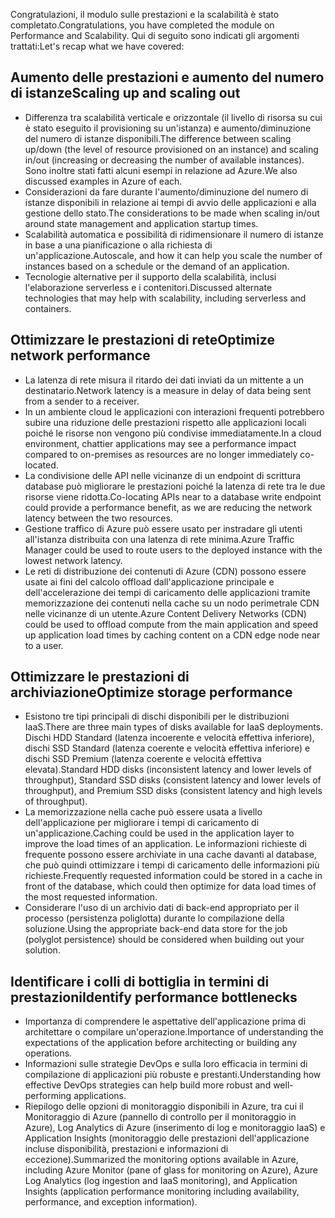 <span data-ttu-id="e77af-101">Congratulazioni, il modulo sulle prestazioni e la scalabilità è stato completato.</span><span class="sxs-lookup"><span data-stu-id="e77af-101">Congratulations, you have completed the module on Performance and Scalability.</span></span> <span data-ttu-id="e77af-102">Qui di seguito sono indicati gli argomenti trattati:</span><span class="sxs-lookup"><span data-stu-id="e77af-102">Let's recap what we have covered:</span></span>

## <a name="scaling-up-and-scaling-out"></a><span data-ttu-id="e77af-103">Aumento delle prestazioni e aumento del numero di istanze</span><span class="sxs-lookup"><span data-stu-id="e77af-103">Scaling up and scaling out</span></span>

- <span data-ttu-id="e77af-104">Differenza tra scalabilità verticale e orizzontale (il livello di risorsa su cui è stato eseguito il provisioning su un'istanza) e aumento/diminuzione del numero di istanze disponibili.</span><span class="sxs-lookup"><span data-stu-id="e77af-104">The difference between scaling up/down (the level of resource provisioned on an instance) and scaling in/out (increasing or decreasing the number of available instances).</span></span> <span data-ttu-id="e77af-105">Sono inoltre stati fatti alcuni esempi in relazione ad Azure.</span><span class="sxs-lookup"><span data-stu-id="e77af-105">We also discussed examples in Azure of each.</span></span>
- <span data-ttu-id="e77af-106">Considerazioni da fare durante l'aumento/diminuzione del numero di istanze disponibili in relazione ai tempi di avvio delle applicazioni e alla gestione dello stato.</span><span class="sxs-lookup"><span data-stu-id="e77af-106">The considerations to be made when scaling in/out around state management and application startup times.</span></span>
- <span data-ttu-id="e77af-107">Scalabilità automatica e possibilità di ridimensionare il numero di istanze in base a una pianificazione o alla richiesta di un'applicazione.</span><span class="sxs-lookup"><span data-stu-id="e77af-107">Autoscale, and how it can help you scale the number of instances based on a schedule or the demand of an application.</span></span>
- <span data-ttu-id="e77af-108">Tecnologie alternative per il supporto della scalabilità, inclusi l'elaborazione serverless e i contenitori.</span><span class="sxs-lookup"><span data-stu-id="e77af-108">Discussed alternate technologies that may help with scalability, including serverless and containers.</span></span>

## <a name="optimize-network-performance"></a><span data-ttu-id="e77af-109">Ottimizzare le prestazioni di rete</span><span class="sxs-lookup"><span data-stu-id="e77af-109">Optimize network performance</span></span>

- <span data-ttu-id="e77af-110">La latenza di rete misura il ritardo dei dati inviati da un mittente a un destinatario.</span><span class="sxs-lookup"><span data-stu-id="e77af-110">Network latency is a measure in delay of data being sent from a sender to a receiver.</span></span>
- <span data-ttu-id="e77af-111">In un ambiente cloud le applicazioni con interazioni frequenti potrebbero subire una riduzione delle prestazioni rispetto alle applicazioni locali poiché le risorse non vengono più condivise immediatamente.</span><span class="sxs-lookup"><span data-stu-id="e77af-111">In a cloud environment, chattier applications may see a performance impact compared to on-premises as resources are no longer immediately co-located.</span></span>
- <span data-ttu-id="e77af-112">La condivisione delle API nelle vicinanze di un endpoint di scrittura database può migliorare le prestazioni poiché la latenza di rete tra le due risorse viene ridotta.</span><span class="sxs-lookup"><span data-stu-id="e77af-112">Co-locating APIs near to a database write endpoint could provide a performance benefit, as we are reducing the network latency between the two resources.</span></span>
- <span data-ttu-id="e77af-113">Gestione traffico di Azure può essere usato per instradare gli utenti all'istanza distribuita con una latenza di rete minima.</span><span class="sxs-lookup"><span data-stu-id="e77af-113">Azure Traffic Manager could be used to route users to the deployed instance with the lowest network latency.</span></span>
- <span data-ttu-id="e77af-114">Le reti di distribuzione dei contenuti di Azure (CDN) possono essere usate ai fini del calcolo offload dall'applicazione principale e dell'accelerazione dei tempi di caricamento delle applicazioni tramite memorizzazione dei contenuti nella cache su un nodo perimetrale CDN nelle vicinanze di un utente.</span><span class="sxs-lookup"><span data-stu-id="e77af-114">Azure Content Delivery Networks (CDN) could be used to offload compute from the main application and speed up application load times by caching content on a CDN edge node near to a user.</span></span>

## <a name="optimize-storage-performance"></a><span data-ttu-id="e77af-115">Ottimizzare le prestazioni di archiviazione</span><span class="sxs-lookup"><span data-stu-id="e77af-115">Optimize storage performance</span></span>

- <span data-ttu-id="e77af-116">Esistono tre tipi principali di dischi disponibili per le distribuzioni IaaS.</span><span class="sxs-lookup"><span data-stu-id="e77af-116">There are three main types of disks available for IaaS deployments.</span></span> <span data-ttu-id="e77af-117">Dischi HDD Standard (latenza incoerente e velocità effettiva inferiore), dischi SSD Standard (latenza coerente e velocità effettiva inferiore) e dischi SSD Premium (latenza coerente e velocità effettiva elevata).</span><span class="sxs-lookup"><span data-stu-id="e77af-117">Standard HDD disks (inconsistent latency and lower levels of throughput), Standard SSD disks (consistent latency and lower levels of throughput), and Premium SSD disks (consistent latency and high levels of throughput).</span></span>
- <span data-ttu-id="e77af-118">La memorizzazione nella cache può essere usata a livello dell'applicazione per migliorare i tempi di caricamento di un'applicazione.</span><span class="sxs-lookup"><span data-stu-id="e77af-118">Caching could be used in the application layer to improve the load times of an application.</span></span> <span data-ttu-id="e77af-119">Le informazioni richieste di frequente possono essere archiviate in una cache davanti al database, che può quindi ottimizzare i tempi di caricamento delle informazioni più richieste.</span><span class="sxs-lookup"><span data-stu-id="e77af-119">Frequently requested information could be stored in a cache in front of the database, which could then optimize for data load times of the most requested information.</span></span>
- <span data-ttu-id="e77af-120">Considerare l'uso di un archivio dati di back-end appropriato per il processo (persistenza poliglotta) durante lo compilazione della soluzione.</span><span class="sxs-lookup"><span data-stu-id="e77af-120">Using the appropriate back-end data store for the job (polyglot persistence) should be considered when building out your solution.</span></span>

## <a name="identify-performance-bottlenecks"></a><span data-ttu-id="e77af-121">Identificare i colli di bottiglia in termini di prestazioni</span><span class="sxs-lookup"><span data-stu-id="e77af-121">Identify performance bottlenecks</span></span>

- <span data-ttu-id="e77af-122">Importanza di comprendere le aspettative dell'applicazione prima di architettare o compilare un'operazione.</span><span class="sxs-lookup"><span data-stu-id="e77af-122">Importance of understanding the expectations of the application before architecting or building any operations.</span></span>
- <span data-ttu-id="e77af-123">Informazioni sulle strategie DevOps e sulla loro efficacia in termini di compilazione di applicazioni più robuste e prestanti.</span><span class="sxs-lookup"><span data-stu-id="e77af-123">Understanding how effective DevOps strategies can help build more robust and well-performing applications.</span></span>
- <span data-ttu-id="e77af-124">Riepilogo delle opzioni di monitoraggio disponibili in Azure, tra cui il Monitoraggio di Azure (pannello di controllo per il monitoraggio in Azure), Log Analytics di Azure (inserimento di log e monitoraggio IaaS) e Application Insights (monitoraggio delle prestazioni dell'applicazione incluse disponibilità, prestazioni e informazioni di eccezione).</span><span class="sxs-lookup"><span data-stu-id="e77af-124">Summarized the monitoring options available in Azure, including Azure Monitor (pane of glass for monitoring on Azure), Azure Log Analytics (log ingestion and IaaS monitoring), and Application Insights (application performance monitoring including availability, performance, and exception information).</span></span>
